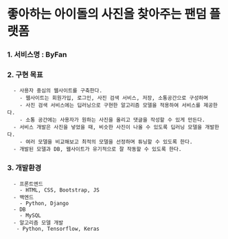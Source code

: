 # 좋아하는 아이돌의 사진을 찾아주는 팬덤 플랫폼 
  
### 1. 서비스명 : ByFan
### 2. 구현 목표
      - 사용자 중심의 웹사이트를 구축한다.
        - 웹사이트는 회원가입, 로그인, 사진 검색 서비스, 저장, 소통공간으로 구성하며
        - 사진 검색 서비스에는 딥러닝으로 구현한 알고리즘 모델을 적용하여 서비스를 제공한다.
        - 소통 공간에는 사용자가 원하는 사진을 올리고 댓글을 작성할 수 있게 만든다.
      - 서비스 개발은 사진을 넣었을 때, 비슷한 사진이 나올 수 있도록 딥러닝 모델을 개발한다.
        - 여러 모델을 비교해보고 최적의 모델을 선정하며 튜닝할 수 있도록 한다.
      - 개발된 모델과 DB, 웹사이트가 유기적으로 잘 작동할 수 있도록 한다.
### 3. 개발환경
      - 프론트엔드
        - HTML, CSS, Bootstrap, JS
      - 백엔드
        - Python, Django
      - DB
        - MySQL
      - 알고리즘 모델 개발
       - Python, Tensorflow, Keras


